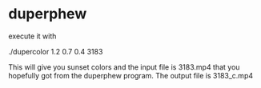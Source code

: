 # duperphew  

execute it with

./dupercolor 1.2 0.7 0.4 3183

This will give you sunset colors and the input file is 3183.mp4 that you hopefully got from the duperphew program. 
The output file is 3183_c.mp4


